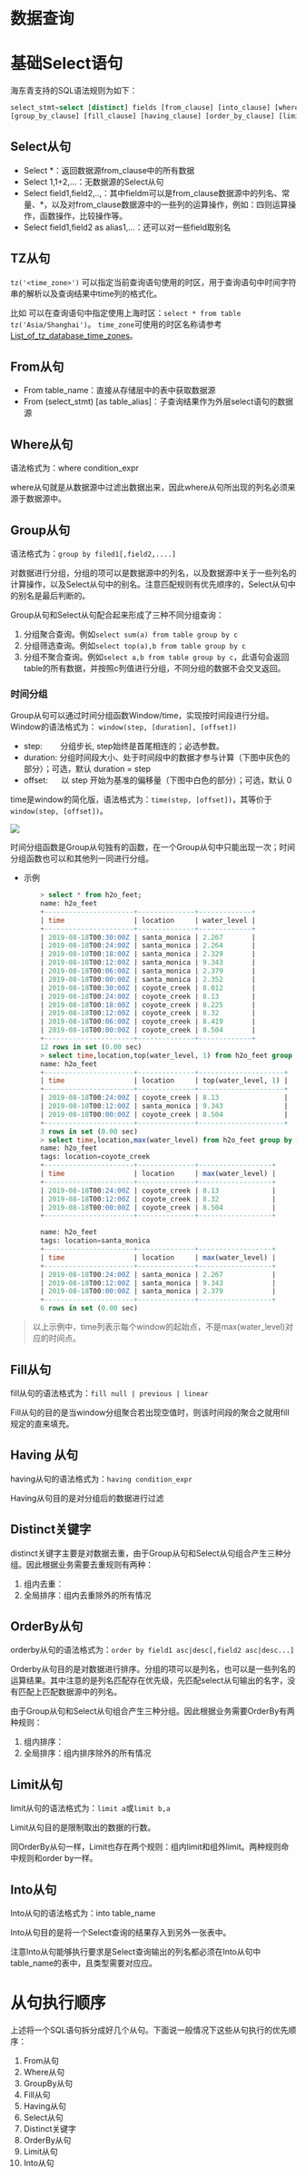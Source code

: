 # 数据查询

# 基础Select语句

海东青支持的SQL语法规则为如下：

```sql
select_stmt=select [distinct] fields [from_clause] [into_clause] [where_clause] 
[group_by_clause] [fill_clause] [having_clause] [order_by_clause] [limit_clause] [tz_clause]
```

## Select从句

* Select *：返回数据源from_clause中的所有数据
* Select 1,1+2,...：无数据源的Select从句
* Select field1,field2,..,：其中fieldm可以是from_clause数据源中的列名、常量、*，以及对from_clause数据源中的一些列的运算操作，例如：四则运算操作，函数操作，比较操作等。
* Select field1,field2 as alias1,...：还可以对一些field取别名

## TZ从句

`tz('<time_zone>')` 可以指定当前查询语句使用的时区，用于查询语句中时间字符串的解析以及查询结果中time列的格式化。

比如 可以在查询语句中指定使用上海时区：`select * from table tz('Asia/Shanghai')`。
`time_zone`可使用的时区名称请参考[List_of_tz_database_time_zones](https://en.wikipedia.org/wiki/List_of_tz_database_time_zones#List)。

## From从句

* From table_name：直接从存储层中的表中获取数据源
* From (select_stmt) [as table_alias]：子查询结果作为外层select语句的数据源

## Where从句

语法格式为：where condition_expr

where从句就是从数据源中过滤出数据出来，因此where从句所出现的列名必须来源于数据源中。

## Group从句

语法格式为：`group by filed1[,field2,....]`

对数据进行分组，分组的项可以是数据源中的列名，以及数据源中关于一些列名的计算操作，以及Select从句中的别名。注意匹配规则有优先顺序的，Select从句中的别名是最后判断的。

Group从句和Select从句配合起来形成了三种不同分组查询：

1. 分组聚合查询。例如`select sum(a) from table group by c`
1. 分组筛选查询。例如`select top(a),b from table group by c`
1. 分组不聚合查询。例如`select a,b from table group by c`，此语句会返回table的所有数据，并按照c列值进行分组，不同分组的数据不会交叉返回。

### 时间分组

Group从句可以通过时间分组函数Window/time，实现按时间段进行分组。  
Window的语法格式为： `window(step, [duration], [offset])`
- step: &nbsp;&nbsp;&nbsp;&nbsp;&nbsp;&nbsp; 分组步长, step始终是首尾相连的；必选参数。
- duration: 分组时间段大小、处于时间段中的数据才参与计算（下图中灰色的部分）；可选，默认 duration = step
- offset:  &nbsp;&nbsp;&nbsp;&nbsp; 以 step 开始为基准的偏移量（下图中白色的部分）；可选，默认 0

time是window的简化版，语法格式为：`time(step, [offset])`，其等价于`window(step, [offset])`。 

![](assets/window.png)


时间分组函数是Group从句独有的函数，在一个Group从句中只能出现一次；时间分组函数也可以和其他列一同进行分组。

- 示例
    ```sql
        > select * from h2o_feet;
        name: h2o_feet
        +----------------------+--------------+-------------+
        | time                 | location     | water_level |
        +----------------------+--------------+-------------+
        | 2019-08-18T00:30:00Z | santa_monica | 2.267       |
        | 2019-08-18T00:24:00Z | santa_monica | 2.264       |
        | 2019-08-18T00:18:00Z | santa_monica | 2.329       |
        | 2019-08-18T00:12:00Z | santa_monica | 9.343       |
        | 2019-08-18T00:06:00Z | santa_monica | 2.379       |
        | 2019-08-18T00:00:00Z | santa_monica | 2.352       |
        | 2019-08-18T00:30:00Z | coyote_creek | 8.012       |
        | 2019-08-18T00:24:00Z | coyote_creek | 8.13        |
        | 2019-08-18T00:18:00Z | coyote_creek | 8.225       |
        | 2019-08-18T00:12:00Z | coyote_creek | 8.32        |
        | 2019-08-18T00:06:00Z | coyote_creek | 8.419       |
        | 2019-08-18T00:00:00Z | coyote_creek | 8.504       |
        +----------------------+--------------+-------------+
        12 rows in set (0.00 sec)
        > select time,location,top(water_level, 1) from h2o_feet group by window(12m);
        name: h2o_feet
        +----------------------+--------------+---------------------+
        | time                 | location     | top(water_level, 1) |
        +----------------------+--------------+---------------------+
        | 2019-08-18T00:24:00Z | coyote_creek | 8.13                |
        | 2019-08-18T00:12:00Z | santa_monica | 9.343               |
        | 2019-08-18T00:00:00Z | coyote_creek | 8.504               |
        +----------------------+--------------+---------------------+
        3 rows in set (0.00 sec)
        > select time,location,max(water_level) from h2o_feet group by window(12m),location;
        name: h2o_feet
        tags: location=coyote_creek
        +----------------------+--------------+------------------+
        | time                 | location     | max(water_level) |
        +----------------------+--------------+------------------+
        | 2019-08-18T00:24:00Z | coyote_creek | 8.13             |
        | 2019-08-18T00:12:00Z | coyote_creek | 8.32             |
        | 2019-08-18T00:00:00Z | coyote_creek | 8.504            |
        +----------------------+--------------+------------------+

        name: h2o_feet
        tags: location=santa_monica
        +----------------------+--------------+------------------+
        | time                 | location     | max(water_level) |
        +----------------------+--------------+------------------+
        | 2019-08-18T00:24:00Z | santa_monica | 2.267            |
        | 2019-08-18T00:12:00Z | santa_monica | 9.343            |
        | 2019-08-18T00:00:00Z | santa_monica | 2.379            |
        +----------------------+--------------+------------------+
        6 rows in set (0.00 sec)
    ```

 > 以上示例中，time列表示每个window的起始点，不是max(water_level)对应的时间点。



## Fill从句

fill从句的语法格式为：`fill null | previous | linear`

Fill从句的目的是当window分组聚合若出现空值时，则该时间段的聚合之就用fill规定的直来填充。

## Having 从句

having从句的语法格式为：`having condition_expr`

Having从句目的是对分组后的数据进行过滤

## Distinct关键字

distinct关键字主要是对数据去重，由于Group从句和Select从句组合产生三种分组。因此根据业务需要去重规则有两种：

1. 组内去重：
1. 全局排序：组内去重除外的所有情况

## OrderBy从句

orderby从句的语法格式为：`order by field1 asc|desc[,field2 asc|desc...]`

Orderby从句目的是对数据进行排序。分组的项可以是列名，也可以是一些列名的运算结果。其中注意的是列名匹配存在优先级，先匹配select从句输出的名字，没有匹配上匹配数据源中的列名。

由于Group从句和Select从句组合产生三种分组。因此根据业务需要OrderBy有两种规则：

1. 组内排序：
1. 全局排序：组内排序除外的所有情况



## Limit从句

limit从句的语法格式为：`limit a`或`limit b,a`

Limit从句目的是限制取出的数据的行数。

同OrderBy从句一样，Limit也存在两个规则：组内limit和组外limit。两种规则命中规则和order by一样。

## Into从句

Into从句的语法格式为：into table_name

Into从句目的是将一个Select查询的结果存入到另外一张表中。

注意Into从句能够执行要求是Select查询输出的列名都必须在Into从句中table_name的表中，且类型需要对应应。

# 从句执行顺序

上述将一个SQL语句拆分成好几个从句。下面说一般情况下这些从句执行的优先顺序：

1. From从句
1. Where从句
1. GroupBy从句
1. Fill从句
1. Having从句
1. Select从句
1. Distinct关键字
1. OrderBy从句
1. Limit从句
1. Into从句



